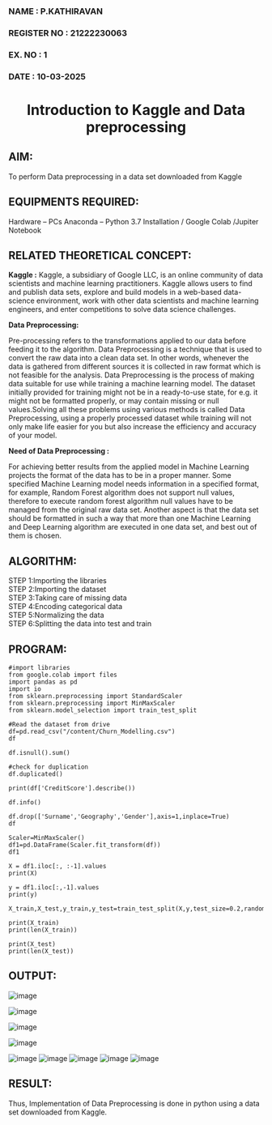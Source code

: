 <H3>NAME : P.KATHIRAVAN</H3>
<H3>REGISTER NO : 21222230063</H3>
<H3>EX. NO : 1</H3>
<H3>DATE : 10-03-2025</H3>
<H1 ALIGN =CENTER> Introduction to Kaggle and Data preprocessing</H1>

## AIM:

To perform Data preprocessing in a data set downloaded from Kaggle

## EQUIPMENTS REQUIRED:
Hardware – PCs
Anaconda – Python 3.7 Installation / Google Colab /Jupiter Notebook

## RELATED THEORETICAL CONCEPT:

**Kaggle :**
Kaggle, a subsidiary of Google LLC, is an online community of data scientists and machine learning practitioners. Kaggle allows users to find and publish data sets, explore and build models in a web-based data-science environment, work with other data scientists and machine learning engineers, and enter competitions to solve data science challenges.

**Data Preprocessing:**

Pre-processing refers to the transformations applied to our data before feeding it to the algorithm. Data Preprocessing is a technique that is used to convert the raw data into a clean data set. In other words, whenever the data is gathered from different sources it is collected in raw format which is not feasible for the analysis.
Data Preprocessing is the process of making data suitable for use while training a machine learning model. The dataset initially provided for training might not be in a ready-to-use state, for e.g. it might not be formatted properly, or may contain missing or null values.Solving all these problems using various methods is called Data Preprocessing, using a properly processed dataset while training will not only make life easier for you but also increase the efficiency and accuracy of your model.

**Need of Data Preprocessing :**

For achieving better results from the applied model in Machine Learning projects the format of the data has to be in a proper manner. Some specified Machine Learning model needs information in a specified format, for example, Random Forest algorithm does not support null values, therefore to execute random forest algorithm null values have to be managed from the original raw data set.
Another aspect is that the data set should be formatted in such a way that more than one Machine Learning and Deep Learning algorithm are executed in one data set, and best out of them is chosen.


## ALGORITHM:
STEP 1:Importing the libraries<BR>
STEP 2:Importing the dataset<BR>
STEP 3:Taking care of missing data<BR>
STEP 4:Encoding categorical data<BR>
STEP 5:Normalizing the data<BR>
STEP 6:Splitting the data into test and train<BR>

##  PROGRAM:
```
#import libraries
from google.colab import files
import pandas as pd
import io
from sklearn.preprocessing import StandardScaler
from sklearn.preprocessing import MinMaxScaler
from sklearn.model_selection import train_test_split

#Read the dataset from drive
df=pd.read_csv("/content/Churn_Modelling.csv")
df

df.isnull().sum()

#check for duplication
df.duplicated()

print(df['CreditScore'].describe())

df.info()

df.drop(['Surname','Geography','Gender'],axis=1,inplace=True)
df

Scaler=MinMaxScaler()
df1=pd.DataFrame(Scaler.fit_transform(df))
df1

X = df1.iloc[:, :-1].values
print(X)

y = df1.iloc[:,-1].values
print(y)

X_train,X_test,y_train,y_test=train_test_split(X,y,test_size=0.2,random_state=25)

print(X_train)
print(len(X_train))

print(X_test)
print(len(X_test))
```
## OUTPUT:
![image](https://github.com/user-attachments/assets/5ac46ad4-afb9-4738-9c46-41defb6c123f)

![image](https://github.com/user-attachments/assets/868b73e5-3a53-496e-a4b5-882a95936e72)

![image](https://github.com/user-attachments/assets/f5329749-62a3-403e-b9a2-506c19b24d04)

![image](https://github.com/user-attachments/assets/9f7bfd73-cab1-4150-865f-b3cbf421543d)

![image](https://github.com/user-attachments/assets/da530c04-79ab-4764-9092-9ca3fdddde38)
![image](https://github.com/user-attachments/assets/de421bb7-f57c-4d09-9a01-0aa46e093b8d)
![image](https://github.com/user-attachments/assets/98bfe1b9-7d72-4923-a036-c4e24bc90c1a)
![image](https://github.com/user-attachments/assets/b707b315-d01a-4140-8565-2386642c5376)
![image](https://github.com/user-attachments/assets/d57da4d6-c032-4d1b-9445-54eef61ea215)

## RESULT:
Thus, Implementation of Data Preprocessing is done in python  using a data set downloaded from Kaggle.
